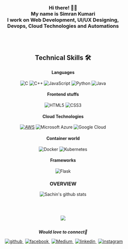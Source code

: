 

<!--
**simranquirky/simranquirky** is a ✨ _special_ ✨ repository because its `README.md` (this file) appears on your GitHub profile.

Here are some ideas to get you started:

- 🔭 I’m currently working on ...
- 🌱 I’m currently learning ...
- 👯 I’m looking to collaborate on ...
- 🤔 I’m looking for help with ...
- 💬 Ask me about ...
- 📫 How to reach me: ...
- 😄 Pronouns: ...
- ⚡ Fun fact: ...
-->
  <!-- Hi there! Feel free to make this your own but don't use my data -->
<div align="center" >  
<h3 >Hi there! 👋🤓<br>My name is Simran Kumari<br>I work on Web Development, UI/UX Designing,<br>Devops, Cloud Technologies and Automations</h3>

<!--technical skills-->
<br>
 <br>
  
## Technical Skills 🛠 
<div align="center">


#### Languages
  ![C](https://img.shields.io/badge/-C-000?&logo=C)
 ![C++](https://img.shields.io/badge/-C++-00599C?style=flat-square&logo=c)
 ![JavaScript](https://img.shields.io/badge/-JavaScript-black?style=flat-square&logo=javascript)
 ![Python](https://img.shields.io/badge/-Python-black?style=flat-square&logo=Python)
   ![Java](https://img.shields.io/badge/-java-E34A86?style=flat-square&logo=java)
  
  #### Frontend stuffs
 ![HTML5](https://img.shields.io/badge/-HTML5-E34F26?style=flat-square&logo=html5&logoColor=white)
 ![CSS3](https://img.shields.io/badge/-CSS3-1572B6?style=flat-square&logo=css3)

  #### Cloud Technologies
 [![AWS](https://img.shields.io/badge/Learning-AWS-FF9900?style=flat-square&logo=amazon-aws&logoColor=white)](https://github.com/br3ndonland/awsdev)
 ![Microsoft Azure](https://img.shields.io/badge/Microsoft%20Azure-232F7E?style=flat-square&logo=microsoft-azure)
 ![Google Cloud](https://img.shields.io/badge/Google%20Cloud-black?style=flat-square&logo=google-cloud)
  
  #### Container world
   ![Docker](https://img.shields.io/badge/-Docker-black?style=flat-square&logo=docker)
   ![Kubernetes](https://img.shields.io/badge/-Kubernetes-326CE5?style=flat-square&logo=Kubernetes&logoColor=ffffff)

  #### Frameworks
   ![Flask](https://img.shields.io/badge/-Flask-000000?style=flat-square&logo=Flask&logoColor=ffffff)


  </div>
  
  ###    OVERVIEW
  

  <img align="center" src="https://github-readme-stats.anuraghazra1.vercel.app/api?username=simranquirky&show_icons=true&include_all_commits=true&theme=radical" alt="Sachin's github stats" />

<br><br>
 
  <img align="center" src="https://github-readme-stats.anuraghazra1.vercel.app/api/top-langs/?username=simranquirky&layout=compact&theme=radical" />

  
##
<em><b>Would love to connect</b>💜</em>


<div align="center">
<a href="https://github.com/simranquirky" target="_blank" style="margin-left: 5px;">
<img src=https://img.shields.io/badge/github-%2324292e.svg?&style=for-the-badge&logo=github&logoColor=white alt=github style="margin-bottom: 5px;" />
</a>
<a href="https://www.facebook.com/profile.php?id=100029425296283" target="_blank" style="margin-left: 5px;">
<img src=https://img.shields.io/badge/facebook-%232E87FB.svg?&style=for-the-badge&logo=facebook&logoColor=white alt=facebook style="margin-bottom: 5px;" />
</a>
<a href="https://medium.com/@simrankumari1344" target="_blank" style="margin-left: 5px;">
  <img alt="Medium" src="https://img.shields.io/badge/medium-%2312100E.svg?&style=for-the-badge&logo=medium&logoColor=white" />
</a>
<a href="https://www.linkedin.com/in/simran-kumari-810212190/" target="_blank" style="margin-left: 5px;">
<img src=https://img.shields.io/badge/linkedin-%231E77B5.svg?&style=for-the-badge&logo=linkedin&logoColor=white alt=linkedin style="margin-bottom: 5px;" />
</a>
<a href="https://www.instagram.com/quirky_simran/" target="_blank" style="margin-left: 5px;">
<img src=https://img.shields.io/badge/instagram-%23000000.svg?&style=for-the-badge&logo=instagram&logoColor=white alt=instagram style="margin-bottom: 5px;" />
</a>  

